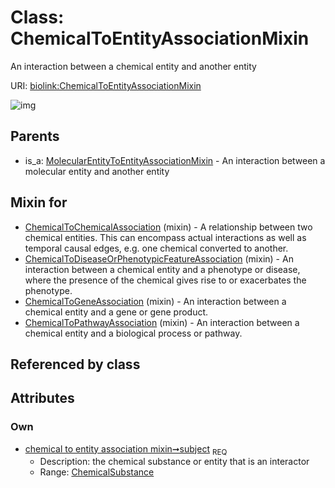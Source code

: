 
# Class: ChemicalToEntityAssociationMixin


An interaction between a chemical entity and another entity

URI: [biolink:ChemicalToEntityAssociationMixin](https://w3id.org/biolink/vocab/ChemicalToEntityAssociationMixin)


![img](http://yuml.me/diagram/nofunky;dir:TB/class/[MolecularEntityToEntityAssociationMixin],[ChemicalSubstance]<subject%201..1-%20[ChemicalToEntityAssociationMixin],[ChemicalToPathwayAssociation]uses%20-.->[ChemicalToEntityAssociationMixin],[ChemicalToGeneAssociation]uses%20-.->[ChemicalToEntityAssociationMixin],[ChemicalToDiseaseOrPhenotypicFeatureAssociation]uses%20-.->[ChemicalToEntityAssociationMixin],[ChemicalToChemicalAssociation]uses%20-.->[ChemicalToEntityAssociationMixin],[MolecularEntityToEntityAssociationMixin]^-[ChemicalToEntityAssociationMixin],[ChemicalToPathwayAssociation],[ChemicalToGeneAssociation],[ChemicalToDiseaseOrPhenotypicFeatureAssociation],[ChemicalToChemicalAssociation],[ChemicalSubstance])

## Parents

 *  is_a: [MolecularEntityToEntityAssociationMixin](MolecularEntityToEntityAssociationMixin.md) - An interaction between a molecular entity and another entity

## Mixin for

 * [ChemicalToChemicalAssociation](ChemicalToChemicalAssociation.md) (mixin)  - A relationship between two chemical entities. This can encompass actual interactions as well as temporal causal edges, e.g. one chemical converted to another.
 * [ChemicalToDiseaseOrPhenotypicFeatureAssociation](ChemicalToDiseaseOrPhenotypicFeatureAssociation.md) (mixin)  - An interaction between a chemical entity and a phenotype or disease, where the presence of the chemical gives rise to or exacerbates the phenotype.
 * [ChemicalToGeneAssociation](ChemicalToGeneAssociation.md) (mixin)  - An interaction between a chemical entity and a gene or gene product.
 * [ChemicalToPathwayAssociation](ChemicalToPathwayAssociation.md) (mixin)  - An interaction between a chemical entity and a biological process or pathway.

## Referenced by class


## Attributes


### Own

 * [chemical to entity association mixin➞subject](chemical_to_entity_association_mixin_subject.md)  <sub>REQ</sub>
     * Description: the chemical substance or entity that is an interactor
     * Range: [ChemicalSubstance](ChemicalSubstance.md)
